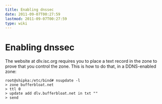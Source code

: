 ```yaml
---
title: Enabling dnssec
date: 2011-09-07T00:27:59
lastmod: 2011-09-07T00:27:59
type: wiki
---
```

Enabling dnssec
===============

The website at dlv.isc.org requires you to place a text record in the
zone to prove that you control the zone. This is how to do that, in a
DDNS-enabled zone:

    root@shipka:/etc/bind# nsupdate -l
    > zone bufferbloat.net
    > ttl 0
    > update add dlv.bufferbloat.net in txt ""
    > send
